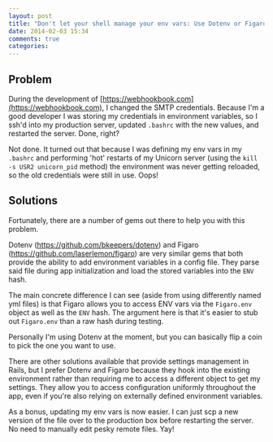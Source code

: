 ```yaml
---
layout: post
title: "Don't let your shell manage your env vars: Use Dotenv or Figaro instead"
date: 2014-02-03 15:34
comments: true
categories:
---
```


## Problem

During the development of [https://webhookbook.com](https://webhookbook.com), I changed the SMTP credentials. Because I'm a good developer I was storing my credentials in environment variables, so I ssh'd into my production server, updated `.bashrc` with the new values, and restarted the server. Done, right?

Not done. It turned out that because I was defining my env vars in my `.bashrc` and performing 'hot' restarts of my Unicorn server (using the `kill -s USR2 unicorn_pid` method) the environment was never getting reloaded, so the old credentials were still in use. Oops!

## Solutions

Fortunately, there are a number of gems out there to help you with this problem.

Dotenv (https://github.com/bkeepers/dotenv) and Figaro (https://github.com/laserlemon/figaro) are very similar gems that both provide the ability to add environment variables in a config file. They parse said file during app initialization and load the stored variables into the `ENV` hash.

The main concrete difference I can see (aside from using differently named yml files) is that Figaro allows you to access ENV vars via the `Figaro.env` object as well as the `ENV` hash. The argument here is that it's easier to stub out `Figaro.env` than a raw hash during testing.

Personally I'm using Dotenv at the moment, but you can basically flip a coin to pick the one you want to use.

There are other solutions available that provide settings management in Rails, but I prefer Dotenv and Figaro because they hook into the existing environment rather than requiring me to access a different object to get my settings. They allow you to access configuration uniformly throughout the app, even if you're also relying on externally defined environment variables.

As a bonus, updating my env vars is now easier. I can just scp a new version of the file over to the production box before restarting the server. No need to manually edit pesky remote files. Yay!